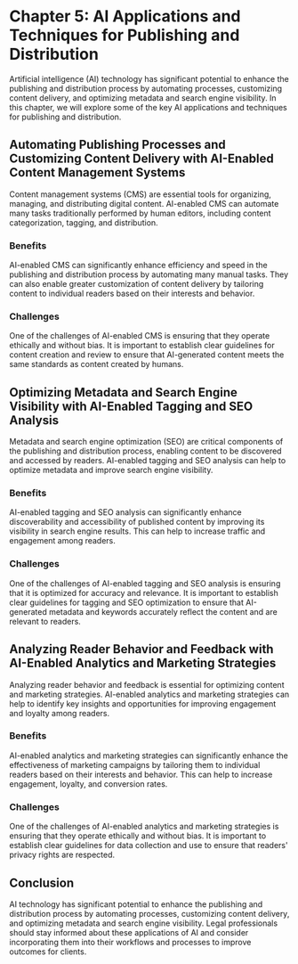 Chapter 5: AI Applications and Techniques for Publishing and Distribution
=========================================================================

Artificial intelligence (AI) technology has significant potential to enhance the publishing and distribution process by automating processes, customizing content delivery, and optimizing metadata and search engine visibility. In this chapter, we will explore some of the key AI applications and techniques for publishing and distribution.

Automating Publishing Processes and Customizing Content Delivery with AI-Enabled Content Management Systems
-----------------------------------------------------------------------------------------------------------

Content management systems (CMS) are essential tools for organizing, managing, and distributing digital content. AI-enabled CMS can automate many tasks traditionally performed by human editors, including content categorization, tagging, and distribution.

### Benefits

AI-enabled CMS can significantly enhance efficiency and speed in the publishing and distribution process by automating many manual tasks. They can also enable greater customization of content delivery by tailoring content to individual readers based on their interests and behavior.

### Challenges

One of the challenges of AI-enabled CMS is ensuring that they operate ethically and without bias. It is important to establish clear guidelines for content creation and review to ensure that AI-generated content meets the same standards as content created by humans.

Optimizing Metadata and Search Engine Visibility with AI-Enabled Tagging and SEO Analysis
-----------------------------------------------------------------------------------------

Metadata and search engine optimization (SEO) are critical components of the publishing and distribution process, enabling content to be discovered and accessed by readers. AI-enabled tagging and SEO analysis can help to optimize metadata and improve search engine visibility.

### Benefits

AI-enabled tagging and SEO analysis can significantly enhance discoverability and accessibility of published content by improving its visibility in search engine results. This can help to increase traffic and engagement among readers.

### Challenges

One of the challenges of AI-enabled tagging and SEO analysis is ensuring that it is optimized for accuracy and relevance. It is important to establish clear guidelines for tagging and SEO optimization to ensure that AI-generated metadata and keywords accurately reflect the content and are relevant to readers.

Analyzing Reader Behavior and Feedback with AI-Enabled Analytics and Marketing Strategies
-----------------------------------------------------------------------------------------

Analyzing reader behavior and feedback is essential for optimizing content and marketing strategies. AI-enabled analytics and marketing strategies can help to identify key insights and opportunities for improving engagement and loyalty among readers.

### Benefits

AI-enabled analytics and marketing strategies can significantly enhance the effectiveness of marketing campaigns by tailoring them to individual readers based on their interests and behavior. This can help to increase engagement, loyalty, and conversion rates.

### Challenges

One of the challenges of AI-enabled analytics and marketing strategies is ensuring that they operate ethically and without bias. It is important to establish clear guidelines for data collection and use to ensure that readers' privacy rights are respected.

Conclusion
----------

AI technology has significant potential to enhance the publishing and distribution process by automating processes, customizing content delivery, and optimizing metadata and search engine visibility. Legal professionals should stay informed about these applications of AI and consider incorporating them into their workflows and processes to improve outcomes for clients.
